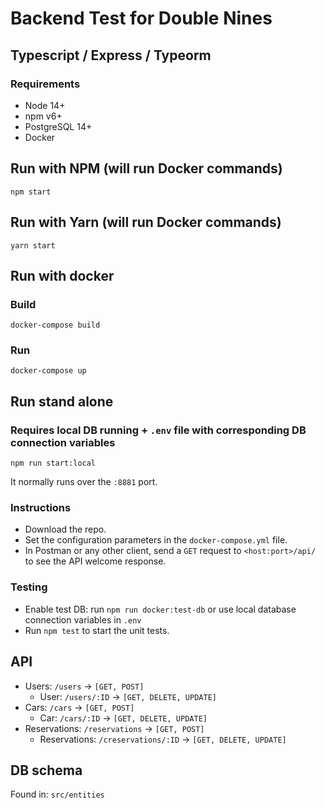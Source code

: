 # Backend Test for Double Nines

## Typescript / Express / Typeorm

### Requirements
- Node 14+
- npm v6+
- PostgreSQL 14+
- Docker

## Run with NPM (will run Docker commands)
`npm start`

## Run with Yarn (will run Docker commands)
`yarn start`

## Run with docker
### Build
`docker-compose build`

### Run
`docker-compose up`

## Run stand alone
### Requires local DB running + `.env` file with corresponding DB connection variables
`npm run start:local`

It normally runs over the `:8881` port.

### Instructions
- Download the repo.
- Set the configuration parameters in the `docker-compose.yml` file.
- In Postman or any other client, send a `GET` request to `<host:port>/api/` to see the API welcome response.


### Testing
- Enable test DB: run `npm run docker:test-db` or use local database connection variables in `.env`
- Run `npm test` to start the unit tests.

## API
- Users: `/users` -> `[GET, POST]`
  - User: `/users/:ID` -> `[GET, DELETE, UPDATE]`
- Cars: `/cars` -> `[GET, POST]`
  - Car: `/cars/:ID` -> `[GET, DELETE, UPDATE]`
- Reservations: `/reservations` -> `[GET, POST]`
  - Reservations: `/creservations/:ID` -> `[GET, DELETE, UPDATE]`


## DB schema
Found in: `src/entities`

